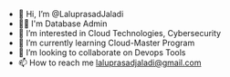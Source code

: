 - 👋 Hi, I’m @LaluprasadJaladi
- 👨‍💻 I'm Database Admin 
- 👀 I’m interested in Cloud Technologies, Cybersecurity
- 🌱 I’m currently learning Cloud-Master Program
- 💞️ I’m looking to collaborate on Devops Tools
- 📫 How to reach me laluprasadjaladi@gmail.com
<!---
LaluprasadJaladi/LaluprasadJaladi is a ✨ special ✨ repository because its `README.md` (this file) appears on your GitHub profile.
You can click the Preview link to take a look at your changes.
--->
